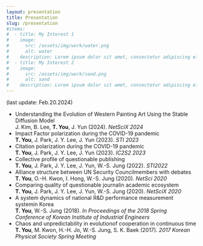 ```yaml
---
layout: presentation
title: Presentation
slug: /presentation
#items:
#  - title: My Interest 1
#    image:
#      src: /assets/img/work/water.png
#      alt: water
#    description: Lorem ipsum dolor sit amet, consectetur adipiscing elit, sed do eiusmod tempor incididunt ut labore et dolore magna aliqua. Ut enim ad minim veniam, quis nostrud exercitation ullamco laboris nisi ut aliquip ex ea commodo consequat.
#  - title: My Interest 2
#    image:
#      src: /assets/img/work/sand.png
#      alt: sand
#    description: Lorem ipsum dolor sit amet, consectetur adipiscing elit, sed do eiusmod tempor incididunt ut labore et dolore magna aliqua. Ut enim ad minim veniam, quis nostrud exercitation ullamco laboris nisi ut aliquip ex ea commodo consequat. Duis aute irure dolor in reprehenderit in voluptate velit esse cillum dolore eu fugiat nulla pariatur.
---
```

(last update: Feb.20.2024)
<ul>
  <li>
    Understanding the Evolution of Western Painting Art Using the Stable Diffusion Model<br>
    J. Kim, B. Lee, <b>T. You</b>, J. Yun (2024). <i>NetSciX 2024</i>
  </li>
  <li>
    Impact Factor polarization during the COVID-19 pandemic<br>
    <b>T. You</b>, J. Park, J. Y. Lee, J. Yun (2023). <i>STI 2023</i>
  </li>
  <li>
    Citation polarization during the COVID-19 pandemic<br>
    <b>T. You</b>, J. Park, J. Y. Lee, J. Yun (2023). <i>IC2S2 2023</i>
  </li>
  <li>
    Collective profile of questionable publishing<br>
    <b>T. You</b>, J. Park, J. Y. Lee, J. Yun, W.-S. Jung (2022). <i>STI2022</i>
  <li> 
    Alliance structure between UN Security Councilmembers with debates<br> 
    <b>T. You</b>, O.-H. Kwon, I. Hong, W.-S. Jung (2020). <i>NetSci 2020</i>
  </li>
  <li> 
    Comparing quality of questionable journalin academic ecosystem<br> 
    <b>T. You</b>, J. Park, J. Y. Lee, J. Yun, W.-S. Jung (2020). <i>NetSciX 2020</i>
  </li>
  <li> 
     A system dynamics of national R&D performance measurement systemin Korea<br> 
     <b>T. You</b>, W.-S. Jung (2018). <i>In Proceedings of the 2018 Spring Conference of Korean Institute of Industrial Engineers</i>
  </li>
  <li> 
     Chaos and unpredictability in evolutionof cooperation in continuous time<br> 
     <b>T. You</b>, M. Kwon, H.-H. Jo, W.-S. Jung, S. K. Baek (2017). <i>2017 Korean Physical Society Spring Meeting</i>
  </li>
</ul>
<br>
